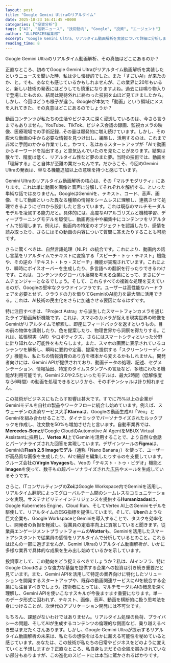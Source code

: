```yaml
---
layout: post
title: "Google Gemini Ultraのリアルタイム"
date: 2025-10-23 16:41:45 +0000
categories: ["投資分析"]
tags: ["AI", "最新ニュース", "技術動向", "Google", "投資", "エージェント"]
author: "ALLFORCES編集部"
excerpt: "Google Gemini Ultra、リアルタイム動画解析を実装について詳細に分析します。"
reading_time: 8
---
```


Google Gemini Ultraのリアルタイム動画解析、その真価はどこにあるのか？

正直なところ、初めてGoogle Gemini Ultraがリアルタイム動画解析を実装したというニュースを聞いた時、私は少し懐疑的でした。また「すごいAI」が来たのか、と。でも、あなたも感じているかもしれませんが、この業界に20年もいると、新しい技術の発表にはどうしても慎重になりますよね。過去には鳴り物入りで登場したものの、結局は期待外れに終わった技術を山ほど見てきましたから。しかし、今回はどうも様子が違う。Googleが本気で「動画」という領域にメスを入れてきた、その真意はどこにあるのでしょうか？

動画コンテンツが私たちの生活やビジネスに深く浸透しているのは、今さら言うまでもありません。YouTube、TikTok、ビジネス会議の録画、監視カメラの映像、医療現場での手術記録…その量は爆発的に増え続けています。しかし、その膨大な動画の中から必要な情報を見つけ出し、編集し、活用するのは、これまで非常に手間のかかる作業でした。かつて、私はあるスタートアップが「AIで動画からキーワードを抽出する」と意気込んでいたのを見たことがあります。結果は散々で、精度は低く、リアルタイム性など夢のまた夢。当時の技術では、動画を「理解する」こと自体が至難の業だったんです。だからこそ、今回のGemini Ultraの発表は、単なる機能追加以上の意味を持つと感じています。

Gemini Ultraのリアルタイム動画解析の核心は、その「マルチモダリティ」にあります。これは単に動画を画像と音声に分解してそれぞれを解析する、といった単純な話ではありません。GoogleはGeminiを、テキスト、コード、音声、画像、そして動画といった異なる種類の情報をシームレスに理解し、連携させて処理できるようにゼロから設計したと言っています。これは既存のマルチモーダルモデルを凌駕する能力だと。具体的には、高度なAIアルゴリズムと機械学習、ディープラーニングモデルを駆使し、動画再生中や編集中にコンテンツをリアルタイムで処理します。例えば、動画内の特定のオブジェクトを認識したり、感情を読み取ったり、さらにはその動画の内容について質問に答えたりすることも可能です。

さらに驚くべきは、自然言語処理（NLP）の統合です。これにより、動画内の話し言葉をリアルタイムでテキストに変換する「スピーチ・トゥ・テキスト」機能や、その逆の「テキスト・トゥ・スピーチ」機能が実現されています。これにより、瞬時にボイスオーバーを生成したり、多言語への翻訳を行ったりできるわけです。これは、コンテンツのグローバル展開を考える企業にとって、まさにゲームチェンジャーとなるでしょう。そして、これらすべての複雑な処理を支えているのが、Googleの堅牢なクラウドインフラです。ユーザーは高性能なハードウェアを必要とせず、クラウドの力を借りてGeminiのAI能力を最大限に活用できる。これは、AI技術の民主化をさらに加速させる要因になるはずです。

特に注目すべきは、「Project Astra」から派生したスマートフォンカメラを通じたライブ動画解析機能です。これは、スマホのカメラが捉える現実世界の映像をGeminiがリアルタイムで解釈し、即座にフィードバックを返すというもの。目の前の物体を識別したり、色を提案したり、物理世界から洞察を得たりする。これは、拡張現実（AR）やロボティクス、さらにはスマートシティといった分野に計り知れない可能性をもたらします。また、スマホの画面に表示されているコンテンツを解析し、瞬時に要約や定義、提案を提供する「スクリーンリーディング」機能も、私たちの情報消費のあり方を根本から変えるかもしれません。開発者向けには、Gemini APIが提供されており、動画データの処理、記述、セグメンテーション、情報抽出、特定のタイムスタンプへの言及など、多岐にわたる機能が利用可能です。Gemini 2.0や2.5といったモデルは、最大2時間（低解像度なら6時間）の動画を処理できるというから、そのポテンシャルは計り知れません。

この技術がビジネスにもたらす影響は甚大です。すでに75%以上の企業がGeminiモデルを自社の製品やワークフローに統合し始めています。例えば、スウェーデンの決済サービス大手**Klarna**は、Googleの動画生成AI「Veo」とGeminiを組み合わせることで、ダイナミックでパーソナライズされたルックブックを作成し、注文数を50%も増加させたと言います。自動車業界では、**Mercedes-Benz**がGoogle CloudのAutomotive AI AgentをMBUX Virtual Assistantに採用し、**Vertex AI**上でGeminiを活用することで、より自然な会話とパーソナライズされた回答を実現しています。デザインツールの**Figma**は、Geminiの**Flash 2.5 Imageモデル**（通称「Nano Banana」）を使って、ユーザーが高品質な画像を生成したり、AIで細部を編集したりするのを支援しています。クルーズ会社の**Virgin Voyages**も、Veoの「テキスト・トゥ・ビデオ」機能と**Imagen**を使って、数千もの超パーソナライズされた広告やメールを生成しているそうです。

さらに、ITコンサルティングの**Zoi**はGoogle Workspace内でGeminiを活用し、リアルタイム翻訳によってグローバルチーム間のシームレスなコミュニケーションを実現。サステナビリティインテリジェンスを提供する**Humanizadas**は、Google Kubernetes Engine、Cloud Run、そしてVertex AI上のGeminiモデルを駆使して、リアルタイムのESG指標を提供しています。そして、**Uber**のような巨大企業も、Google WorkspaceとGeminiを導入することで、タスクを効率化し、開発者の負担を軽減し、従業員の定着率向上に貢献していると聞きます。従業員エンゲージメントプラットフォームの**Wotter**も、Geminiを活用したスマートアシスタントで従業員の感情をリアルタイムで分析しているとのこと。これらはほんの一部に過ぎませんが、Gemini Ultraのリアルタイム動画解析が、いかに多様な業界で具体的な成果を生み出し始めているかを示しています。

投資家として、この動向をどう捉えるべきでしょうか？私は、AIインフラ、特にGoogle Cloudのような強力な基盤を提供する企業への投資は引き続き重要だと見ています。また、Gemini APIを活用して特定の業界向けに特化したソリューションを開発するスタートアップや、既存の動画関連サービスにAIを統合する企業にも注目すべきでしょう。技術者にとっては、マルチモーダルAIの概念を深く理解し、Gemini APIを使いこなすスキルが今後ますます重要になります。単一のデータ形式に囚われず、テキスト、画像、音声、動画を横断的に扱う思考法を身につけることが、次世代のアプリケーション開発には不可欠です。

もちろん、課題がないわけではありません。リアルタイム処理の負荷、プライバシーの問題、そしてAIが生成するコンテンツの倫理的な側面など、乗り越えるべき壁はまだたくさんあります。しかし、Google Gemini Ultraが提示するリアルタイム動画解析の未来は、私たちの想像をはるかに超える可能性を秘めていると感じています。あなたは、この技術が私たちの日常やビジネスをどのように変えていくと予想しますか？正直なところ、私自身もまだその全貌を掴みきれていない部分もありますが、この進化のスピードには本当に驚かされるばかりです。

